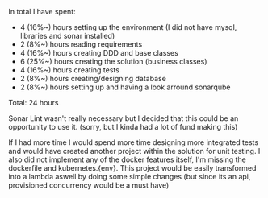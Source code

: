 In total I have spent:

 - 4 (16%~) hours setting up the environment (I did not have mysql, libraries and sonar installed)
 - 2 (8%~) hours reading requirements
 - 4 (16%~) hours creating DDD and base classes
 - 6 (25%~) hours creating the solution (business classes)
 - 4 (16%~) hours creating tests
 - 2 (8%~) hours creating/designing database
 - 2 (8%~) hours setting up and having a look arround sonarqube

Total: 24 hours

Sonar Lint wasn't really necessary but I decided that this could be an opportunity to use it. (sorry, but I kinda had a lot of fund making this)

If I had more time I would spend more time designing more integrated tests and would have created another project within the solution for unit testing. 
I also did not implement any of the docker features itself, I'm missing the dockerfile and kubernetes.{env}. 
This project would be easily transformed into a lambda aswell by doing some simple changes (but since its an api, provisioned concurrency would be a must have)